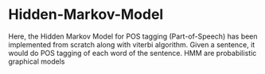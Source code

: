 # Hidden-Markov-Model
Here, the Hidden Markov Model for POS tagging (Part-of-Speech) has been implemented from scratch along with viterbi algorithm.
Given a sentence, it would do POS tagging of each word of the sentence.
HMM are probabilistic graphical models
